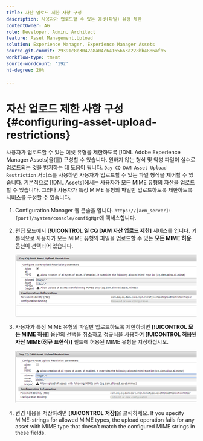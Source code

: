 ```yaml
---
title: 자산 업로드 제한 사항 구성
description: 사용자가 업로드할 수 있는 에셋(파일) 유형 제한
contentOwner: AG
role: Developer, Admin, Architect
feature: Asset Management,Upload
solution: Experience Manager, Experience Manager Assets
source-git-commit: 29391c8e3042a8a04c64165663a228bb4886afb5
workflow-type: tm+mt
source-wordcount: '192'
ht-degree: 20%

---
```


# 자산 업로드 제한 사항 구성 {#configuring-asset-upload-restrictions}

사용자가 업로드할 수 있는 에셋 유형을 제한하도록 [!DNL Adobe Experience Manager Assets]을(를) 구성할 수 있습니다. 원하지 않는 형식 및 악성 파일이 실수로 업로드되는 것을 방지하는 데 도움이 됩니다. `Day CQ DAM Asset Upload Restriction` 서비스를 사용하면 사용자가 업로드할 수 있는 파일 형식을 제어할 수 있습니다. 기본적으로 [!DNL Assets]에서는 사용자가 모든 MIME 유형의 자산을 업로드할 수 있습니다. 그러나 사용자가 특정 MIME 유형의 파일만 업로드하도록 제한하도록 서비스를 구성할 수 있습니다.

1. Configuration Manager 웹 콘솔을 엽니다. `https://[aem_server]:[port]/system/console/configMgr`에 액세스합니다.
1. 편집 모드에서 **[!UICONTROL 일 CQ DAM 자산 업로드 제한]** 서비스를 엽니다. 기본적으로 사용자가 모든 MIME 유형의 파일을 업로드할 수 있는 **모든 MIME 허용** 옵션이 선택되어 있습니다.

   ![chlimage_1-378](assets/chlimage_1-378.png)

1. 사용자가 특정 MIME 유형의 파일만 업로드하도록 제한하려면 **[!UICONTROL 모든 MIME 허용]** 옵션의 선택을 취소하고 정규식을 사용하여 **[!UICONTROL 허용된 자산 MIME(정규 표현식)]** 필드에 허용된 MIME 유형을 지정하십시오.

   ![chlimage_1-379](assets/chlimage_1-379.png)

1. 변경 내용을 저장하려면 **[!UICONTROL 저장]**&#x200B;을 클릭하세요. If you specify MIME-strings for allowed MIME types, the upload operation fails for any asset with MIME type that doesn’t match the configured MIME strings in these fields.
